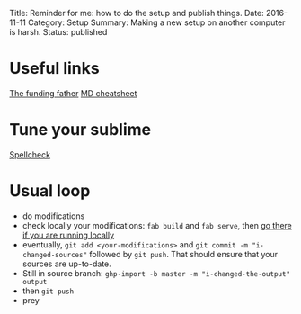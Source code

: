 Title:  Reminder for me: how to do the setup and publish things.
Date: 2016-11-11
Category: Setup
Summary: Making a new setup on another computer is harsh.
Status: published

Useful links
============

[The funding father](http://beneathdata.com/how-to/how-i-built-this-website/)
[MD cheatsheet](https://github.com/adam-p/markdown-here/wiki/Markdown-Cheatsheet)

Tune your sublime
================

[Spellcheck](https://www.sublimetext.com/docs/2/spell_checking.html)



Usual loop
==========

* do modifications
* check locally your modifications: `fab build` and `fab serve`, then [go there if you are running locally](http://localhost:8000)
* eventually, `git add <your-modifications>` and `git commit -m "i-changed-sources"` followed by `git push`. That should ensure that your sources are up-to-date.
* Still in source branch: `ghp-import -b master -m "i-changed-the-output" output`
* then `git push`
* prey